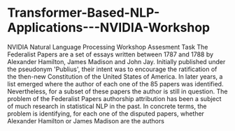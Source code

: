 # Transformer-Based-NLP-Applications---NVIDIA-Workshop
NVIDIA Natural Language Processing Workshop Assesment Task 
The Federalist Papers are a set of essays written between 1787 and 1788 by Alexander Hamilton, James Madison and John Jay. Initially published under the pseudonym 'Publius', their intent was to encourage the ratification of the then-new Constitution of the United States of America. In later years, a list emerged where the author of each one of the 85 papers was identified. Nevertheless, for a subset of these papers the author is still in question. The problem of the Federalist Papers authorship attribution has been a subject of much research in statistical NLP in the past. 
In concrete terms, the problem is identifying, for each one of the disputed papers, whether Alexander Hamilton or James Madison are the authors

